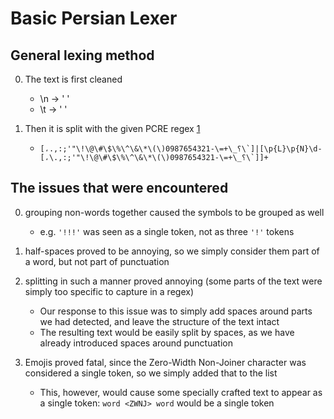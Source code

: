# Basic Persian Lexer

## General lexing method

0. The text is first cleaned
    + \\n -\> ' '
    + \\t -\> ' '

1. Then it is split with the given PCRE regex [1]()
    + ```[،.,:;'"\!\@\#\$\%\^\&\*\(\)؟_\+=\-0987654321\`]|[\p{L}\p{N}\d-[،\.,:;'"\!\@\#\$\%\^\&\*\(\)؟_\+=\-0987654321\`]]+```

## The issues that were encountered

0. grouping non-words together caused the symbols to be grouped as well
    + e.g. `'!!!'` was seen as a single token, not as three `'!'` tokens

1. half-spaces proved to be annoying, so we simply consider them part of a word, but not part of punctuation

2. splitting in such a manner proved annoying (some parts of the text were simply too specific to capture in a regex)
    + Our response to this issue was to simply add spaces around parts we had detected, and leave the structure of the text intact
    + The resulting text would be easily split by spaces, as we have already introduced spaces around punctuation

3. Emojis proved fatal, since the Zero-Width Non-Joiner character was considered a single token, so we simply added that to the list
    + This, however, would cause some specially crafted text to appear as a single token: `word <ZWNJ> word` would be a single token
